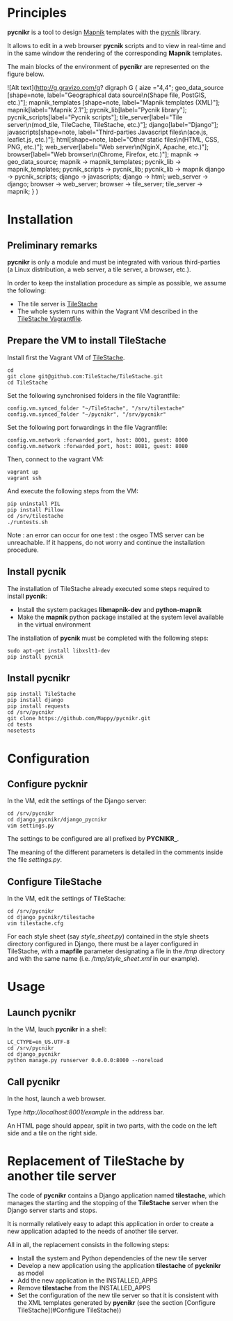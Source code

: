 # Principles

**pycnikr** is a tool to design [Mapnik](http://mapnik.org/) templates with
the [pycnik](https://github.com/Mappy/pycnik) library.

It allows to edit in a web browser **pycnik** scripts and to view in real-time
and in the same window the rendering of the corresponding **Mapnik** templates.

The main blocks of the environment of **pycnikr** are represented on the figure
below.

![Alt text](http://g.gravizo.com/g?
  digraph G {
    aize ="4,4";
    geo_data_source [shape=note, label="Geographical data source\\n(Shape file, PostGIS, etc.)"];
    mapnik_templates [shape=note, label="Mapnik templates (XML)"];
    mapnik[label="Mapnik 2.1"];
    pycnik_lib[label="Pycnik library"];
    pycnik_scripts[label="Pycnik scripts"];
    tile_server[label="Tile server\\n(mod_tile, TileCache, TileStache, etc.)"];
    django[label="Django"];
    javascripts[shape=note, label="Third-parties Javascript files\\n(ace.js, leaflet.js, etc.)"];
    html[shape=note, label="Other static files\\n(HTML, CSS, PNG, etc.)"];
    web_server[label="Web server\\n(NginX, Apache, etc.)"];
    browser[label="Web browser\\n(Chrome, Firefox, etc.)"];
    mapnik -> geo_data_source;
    mapnik -> mapnik_templates;
    pycnik_lib -> mapnik_templates;
    pycnik_scripts -> pycnik_lib;
    pycnik_lib -> mapnik
    django -> pycnik_scripts;
    django -> javascripts;
    django -> html;
    web_server -> django;
    browser -> web_server;
    browser -> tile_server;
    tile_server -> mapnik;
  }
)

# Installation

## Preliminary remarks

**pycnikr** is only a module and must be integrated with various third-parties
(a Linux distribution, a web server, a tile server, a browser, etc.).

In order to keep the installation procedure as simple as possible, we assume
the following:

* The tile server is [TileStache](https://github.com/TileStache/TileStache)
* The whole system runs within the Vagrant VM described in the
[TileStache Vagrantfile](https://github.com/TileStache/TileStache/blob/master/Vagrantfile).

## Prepare the VM to install TileStache

Install first the Vagrant VM of
[TileStache](https://github.com/TileStache/TileStache).

    cd
    git clone git@github.com:TileStache/TileStache.git
    cd TileStache

Set the following synchronised folders in the file Vagrantfile:

    config.vm.synced_folder "~/TileStache", "/srv/tilestache"
    config.vm.synced_folder "~/pycnikr", "/srv/pycnikr"

Set the following port forwardings in the file Vagrantfile:

    config.vm.network :forwarded_port, host: 8001, guest: 8000
    config.vm.network :forwarded_port, host: 8081, guest: 8080

Then, connect to the vagrant VM:

    vagrant up
    vagrant ssh

And execute the following steps from the VM:

    pip uninstall PIL
    pip install Pillow
    cd /srv/tilestache
    ./runtests.sh

Note : an error can occur for one test : the osgeo TMS server can be unreachable. If it happens, do not worry and continue the installation procedure.

## Install pycnik

The installation of TileStache already executed some steps required to install
**pycnik**:

* Install the system packages **libmapnik-dev** and **python-mapnik**
* Make the **mapnik** python package installed at the system level available in
the virtual environment

The installation of **pycnik** must be completed with the following steps:

    sudo apt-get install libxslt1-dev
    pip install pycnik

## Install pycnikr

    pip install TileStache
    pip install django
    pip install requests
    cd /srv/pycnikr
    git clone https://github.com/Mappy/pycnikr.git
    cd tests
    nosetests

# Configuration

## Configure pycknir

In the VM, edit the settings of the Django server:

    cd /srv/pycnikr
    cd django_pycnikr/django_pycnikr
    vim settings.py

The settings to be configured are all prefixed by **PYCNIKR_**.

The meaning of the different parameters is detailed in the comments inside the
file *settings.py*.

## Configure TileStache

In the VM, edit the settings of TileStache:

    cd /srv/pycnikr
    cd django_pycnikr/tilestache
    vim tilestache.cfg

For each style sheet (say *style\_sheet.py*) contained in the style sheets directory configured in Django, there must be a layer configured in TileStache, with a **mapfile** parameter designating a file in the */tmp* directory and with the same name (i.e. */tmp/style\_sheet.xml* in our example).

# Usage

## Launch pycnikr

In the VM, lauch **pycnikr** in a shell:

    LC_CTYPE=en_US.UTF-8
    cd /srv/pycnikr
    cd django_pycnikr
    python manage.py runserver 0.0.0.0:8000 --noreload

## Call pycnikr

In the host, launch a web browser.

Type *http://localhost:8001/example* in the address bar.

An HTML page should appear, split in two parts, with the code on the left side
and a tile on the right side.

# Replacement of TileStache by another tile server

The code of **pycnikr** contains a Django application named
**tilestache**, which manages the starting and the stopping of the
**TileStache** server when the Django server starts and stops.

It is normally relatively easy to adapt this application in order to create a
new application adapted to the needs of another tile server.

All in all, the replacement consists in the following steps:

* Install the system and Python dependencies of the new tile server
* Develop a new application using the application **tilestache** of **pycknikr**
as model
* Add the new application in the INSTALLED_APPS
* Remove **tilestache** from the INSTALLED_APPS
* Set the configuration of the new tile server so that it is consistent with
the XML templates generated by **pycnikr**  (see the section
[Configure TileStache](#Configure TileStache))
